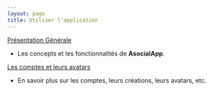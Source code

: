 ```yaml
---
layout: page
title: Utiliser l'application
---
```


[Présentation Générale](/appli/presentation.html)
- Les concepts et les fonctionnalités de **AsocialApp**.

[Les comptes et leurs avatars](/appli/comptes.html)
- En savoir plus sur les comptes, leurs créations, leurs avatars, etc.
